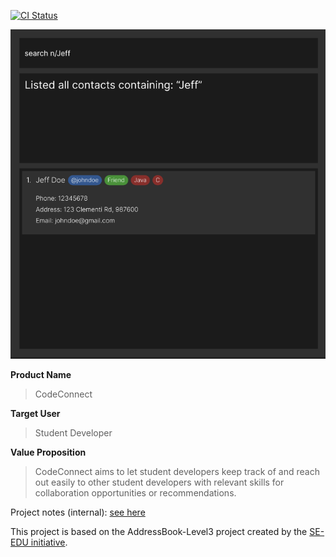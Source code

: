 [![CI Status](https://github.com/AY2324S2-CS2103T-T12-1/tp/workflows/Java%20CI/badge.svg)](https://github.com/se-edu/addressbook-level3/actions)

![Ui](docs/images/Ui.png)



**Product Name**
>CodeConnect

**Target User**
>Student Developer

**Value Proposition**
>CodeConnect aims to let student developers keep track of and reach out easily to other student developers with relevant skills for collaboration opportunities or recommendations.

Project notes (internal): [see here](https://docs.google.com/document/d/1wDRApxjKgLv_gZx7Fe1u0XLsa73Taj0THSegizHslss/edit#heading=h.gue37j8ig519)

This project is based on the AddressBook-Level3 project created by the [SE-EDU initiative](https://se-education.org).